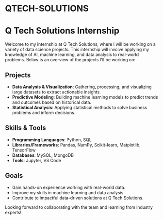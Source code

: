# QTECH-SOLUTIONS
# Q Tech Solutions Internship

Welcome to my internship at Q Tech Solutions, where I will be working on a variety of data science projects. This internship will involve applying my knowledge of AI, machine learning, and data analysis to real-world problems. Below is an overview of the projects I'll be working on:

## Projects

- **Data Analysis & Visualization**: Gathering, processing, and visualizing large datasets to extract actionable insights.
- **Predictive Modeling**: Building machine learning models to predict trends and outcomes based on historical data.
- **Statistical Analysis**: Applying statistical methods to solve business problems and inform decisions.

## Skills & Tools

- **Programming Languages**: Python, SQL
- **Libraries/Frameworks**: Pandas, NumPy, Scikit-learn, Matplotlib, TensorFlow
- **Databases**: MySQL, MongoDB
- **Tools**: Jupyter, VS Code

## Goals

- Gain hands-on experience working with real-world data.
- Improve my skills in machine learning and data analysis.
- Contribute to impactful data-driven solutions at Q Tech Solutions.

Looking forward to collaborating with the team and learning from industry experts!
